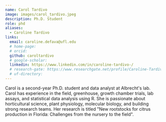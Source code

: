 ```yaml
---
name: Carol Tardivo
image: images/carol_tardivo.jpeg
description: Ph.D. Student
role: phd
aliases:
  - Caroline Tardivo
links:
  email: caroline.defava@ufl.edu
  # home-page: 
  # orcid: 
  github: caroltardivo
  # google-scholar: 
  linkedin: https://www.linkedin.com/in/caroline-tardivo-/
  # research-gate: https://www.researchgate.net/profile/Caroline-Tardivo
  # uf-directory:
---
```


Carol is a second-year Ph.D. student and data analyst at Albrecht's lab. Carol has experience in the field, greenhouse, growth chamber trials, lab assays, and statistical data analysis using R. She is passionate about horticultural science, plant physiology, molecular biology, and building strong research teams. Her research is titled "New rootstocks for citrus production in Florida: Challenges from the nursery to the field".
